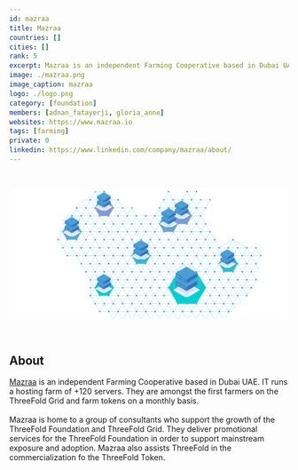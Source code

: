 ```yaml
---
id: mazraa
title: Mazraa
countries: []
cities: []
rank: 5
excerpt: Mazraa is an independent Farming Cooperative based in Dubai UAE.
image: ./mazraa.png
image_caption: mazraa
logo: ./logo.png
category: [foundation]
members: [adnan_fatayerji, gloria_anne]
websites: https://www.mazraa.io
tags: [farming]
private: 0
linkedin: https://www.linkedin.com/company/mazraa/about/
---
```


<br/>

![mazraa](./mazraa2.png)

<br/>

## About

[Mazraa](https://www.mazraa.io) is an independent Farming Cooperative based in Dubai UAE. IT runs a hosting farm of +120 servers. They are amongst the first farmers on the ThreeFold Grid and farm tokens on a monthly basis.
<br/>
<br/>
Mazraa is home to a group of consultants who support the growth of the ThreeFold Foundation and ThreeFold Grid. They deliver promotional services for the ThreeFold Foundation in order to support mainstream exposure and adoption. Mazraa also assists ThreeFold in the commercialization fo the ThreeFold Token.

<!-- ## Mission

## Impact

## Powered by ThreeFold

## Join saving our planet!

## Support this project

## TFGrid Solution

### Roadmap

TODO: Add People
 -->


